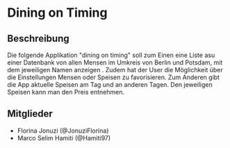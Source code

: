 # Dining on Timing 

## Beschreibung
Die folgende Applikation "dining on timing"  soll zum Einen eine Liste asu einer Datenbank von allen Mensen im Umkreis von Berlin und Potsdam, mit dem jeweiligen Namen anzeigen .  Zudem hat der User die Möglichkeit  über die Einstellungen Mensen oder Speisen zu favorisieren.  Zum Anderen gibt die App  aktuelle Speisen am Tag und an anderen Tagen.  Den jeweiligen Speisen  kann man den Preis entnehmen. 

## Mitglieder
* Florina Jonuzi (@JonuziFlorina)
* Marco Selim Hamiti (@Hamiti97)
